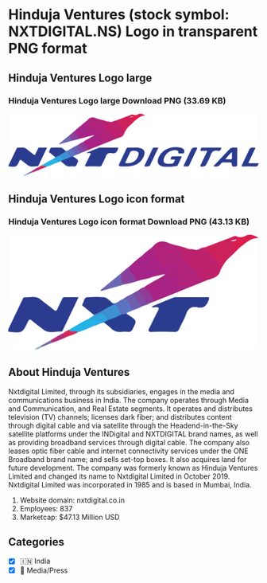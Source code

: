# Hinduja Ventures (stock symbol: NXTDIGITAL.NS) Logo in transparent PNG format

## Hinduja Ventures Logo large

### Hinduja Ventures Logo large Download PNG (33.69 KB)

![Hinduja Ventures Logo large Download PNG (33.69 KB)](/img/orig/NXTDIGITAL.NS_BIG-0589bb38.png)

## Hinduja Ventures Logo icon format

### Hinduja Ventures Logo icon format Download PNG (43.13 KB)

![Hinduja Ventures Logo icon format Download PNG (43.13 KB)](/img/orig/NXTDIGITAL.NS-08bff2bc.png)

## About Hinduja Ventures

Nxtdigital Limited, through its subsidiaries, engages in the media and communications business in India. The company operates through Media and Communication, and Real Estate segments. It operates and distributes television (TV) channels; licenses dark fiber; and distributes content through digital cable and via satellite through the Headend-in-the-Sky satellite platforms under the INDigital and NXTDIGITAL brand names, as well as providing broadband services through digital cable. The company also leases optic fiber cable and internet connectivity services under the ONE Broadband brand name; and sells set-top boxes. It also acquires land for future development. The company was formerly known as Hinduja Ventures Limited and changed its name to Nxtdigital Limited in October 2019. Nxtdigital Limited was incorporated in 1985 and is based in Mumbai, India.

1. Website domain: nxtdigital.co.in
2. Employees: 837
3. Marketcap: $47.13 Million USD


## Categories
- [x] 🇮🇳 India
- [x] 📰 Media/Press
